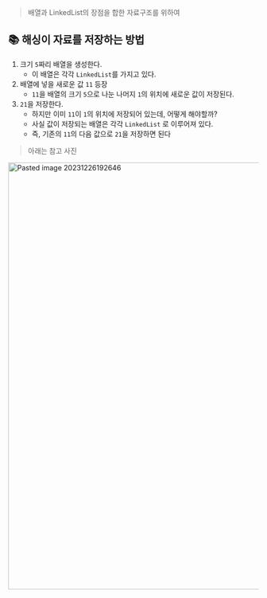 > 배열과 LinkedList의 장점을 합한 자료구조를 위하여

## 📚 해싱이 자료를 저장하는 방법

1. 크기 `5`짜리 배열을 생성한다.
	- 이 배열은 각각 `LinkedList`를 가지고 있다.
2. 배열에 넣을 새로운 값 `11` 등장
	 - `11`을 배열의 크기 `5`으로 나눈 나머지 `1`의 위치에 새로운 값이 저장된다.
3. `21`을 저장한다.
	- 하지만 이미 `11`이 `1`의 위치에 저장되어 있는데, 어떻게 해야할까?
	- 사실 값이 저장되는 배열은 각각 `LinkedList` 로 이루어져 있다.
	- 즉, 기존의 `11`의 다음 값으로 `21`을 저장하면 된다

> 아래는 참고 사진


<img width="858" alt="Pasted image 20231226192646" src="https://github.com/cvcvcx/backjoon/assets/69139476/2c6bda6f-1f97-4fcf-b9cf-0ec01e64241d">


